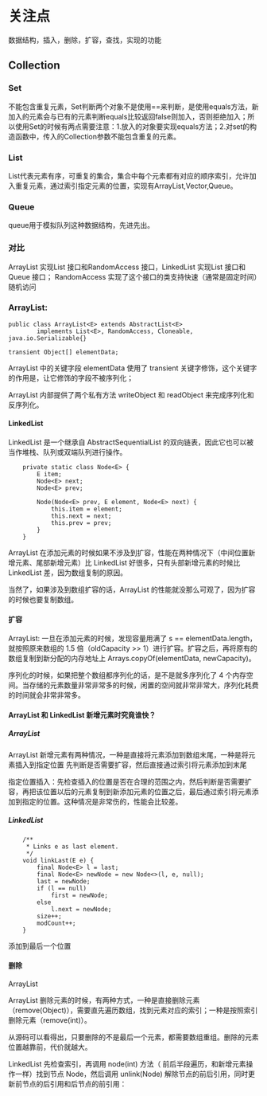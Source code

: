 # 关注点
数据结构，插入，删除，扩容，查找，实现的功能

## Collection
### Set
不能包含重复元素，Set判断两个对象不是使用==来判断，是使用equals方法，新加入的元素会与已有的元素判断equals比较返回false则加入，否则拒绝加入；所以使用Set的时候有两点需要注意：1.放入的对象要实现equals方法；2.对set的构造函数中，传入的Collection参数不能包含重复的元素。

### List
List代表元素有序，可重复的集合，集合中每个元素都有对应的顺序索引，允许加入重复元素，通过索引指定元素的位置，实现有ArrayList,Vector,Queue。

### Queue
queue用于模拟队列这种数据结构，先进先出。

### 对比
ArrayList 实现List 接口和RandomAccess 接口，LinkedList 实现List 接口和 Queue 接口；
RandomAccess 实现了这个接口的类支持快速（通常是固定时间）随机访问

### ArrayList:
```$xslt
public class ArrayList<E> extends AbstractList<E>
        implements List<E>, RandomAccess, Cloneable, java.io.Serializable{}

transient Object[] elementData;

```
ArrayList 中的关键字段 elementData 使用了 transient 关键字修饰，这个关键字的作用是，让它修饰的字段不被序列化；

ArrayList 内部提供了两个私有方法 writeObject 和 readObject 来完成序列化和反序列化。

#### LinkedList
LinkedList 是一个继承自 AbstractSequentialList 的双向链表，因此它也可以被当作堆栈、队列或双端队列进行操作。

```$xslt
    private static class Node<E> {
        E item;
        Node<E> next;
        Node<E> prev;

        Node(Node<E> prev, E element, Node<E> next) {
            this.item = element;
            this.next = next;
            this.prev = prev;
        }
    }
```
ArrayList 在添加元素的时候如果不涉及到扩容，性能在两种情况下（中间位置新增元素、尾部新增元素）比 LinkedList 好很多，只有头部新增元素的时候比 LinkedList 差，因为数组复制的原因。

当然了，如果涉及到数组扩容的话，ArrayList 的性能就没那么可观了，因为扩容的时候也要复制数组。

#### 扩容
ArrayList: 一旦在添加元素的时候，发现容量用满了 s == elementData.length，就按照原来数组的 1.5 倍（oldCapacity >> 1）进行扩容。扩容之后，再将原有的数组复制到新分配的内存地址上 Arrays.copyOf(elementData, newCapacity)。

序列化的时候，如果把整个数组都序列化的话，是不是就多序列化了 4 个内存空间。当存储的元素数量非常非常多的时候，闲置的空间就非常非常大，序列化耗费的时间就会非常非常多。

#### ArrayList 和 LinkedList 新增元素时究竟谁快？

##### ArrayList
ArrayList 新增元素有两种情况，一种是直接将元素添加到数组末尾，一种是将元素插入到指定位置
先判断是否需要扩容，然后直接通过索引将元素添加到末尾

指定位置插入：先检查插入的位置是否在合理的范围之内，然后判断是否需要扩容，再把该位置以后的元素复制到新添加元素的位置之后，最后通过索引将元素添加到指定的位置。这种情况是非常伤的，性能会比较差。

##### LinkedList
```$xslt
    /**
     * Links e as last element.
     */
    void linkLast(E e) {
        final Node<E> l = last;
        final Node<E> newNode = new Node<>(l, e, null);
        last = newNode;
        if (l == null)
            first = newNode;
        else
            l.next = newNode;
        size++;
        modCount++;
    }
```
添加到最后一个位置

#### 删除
ArrayList

ArrayList 删除元素的时候，有两种方式，一种是直接删除元素（remove(Object)），需要直先遍历数组，找到元素对应的索引；一种是按照索引删除元素（remove(int)）。

从源码可以看得出，只要删除的不是最后一个元素，都需要数组重组。删除的元素位置越靠前，代价就越大。

LinkedList
先检查索引，再调用 node(int) 方法（ 前后半段遍历，和新增元素操作一样）找到节点 Node，然后调用 unlink(Node) 解除节点的前后引用，同时更新前节点的后引用和后节点的前引用：

#### 